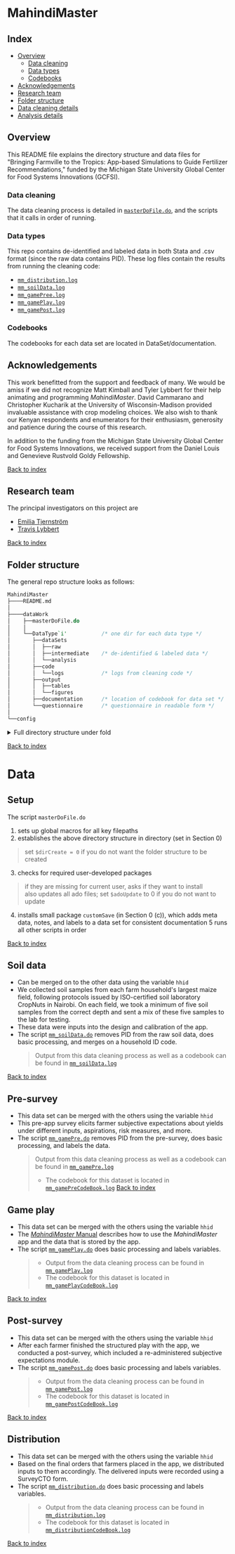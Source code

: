# MahindiMaster

## Index
- [Overview](#overview)
  - [Data cleaning](#data-cleaning)
  - [Data types](#data-types)
  - [Codebooks](#codebooks)
- [Acknowledgements](#acknowledgements)
- [Research team](#research-team)
- [Folder structure](#folder-structure)
- [Data cleaning details](#data-cleaning)
- [Analysis details](#analysis-steps)

## Overview

This README file explains the directory structure and data files for
"Bringing Farmville to the Tropics: App-based Simulations to Guide
Fertilizer Recommendations," funded by the Michigan State University
Global Center for Food Systems Innovations (GCFSI).

### Data cleaning

The data cleaning process is detailed in [`masterDoFile.do`](dataWork/masterDoFile.do),
and the scripts that it calls in order of running.

### Data types

This repo contains de-identified and labeled data in both
Stata and .csv format (since the raw data contains PID).
These log files contain the results from running the cleaning code:
* [`mm_distribution.log`](dataWork/distribution/code/logs/mm_distribution.log)
* [`mm_soilData.log`](dataWork/soil/code/logs/mm_soilData.log)
* [`mm_gamePree.log`](dataWork/preGame/code/logs/mm_gamePre.log)
* [`mm_gamePlay.log`](dataWork/gamePlay/code/logs/mm_gamePlay.log)
* [`mm_gamePost.log`](dataWork/gamePost/code/logs/mm_gamePost.log)

### Codebooks

The codebooks for each data set are located in DataSet/documentation.

## Acknowledgements
This work benefitted from the support and feedback of many.
We would be amiss if we did not recognize Matt Kimball and Tyler Lybbert
for their help animating and programming _MahindiMaster_.
David Cammarano and Christopher Kucharik at the University of
Wisconsin-Madison provided invaluable assistance with crop modeling choices.
We also wish to thank our Kenyan respondents and enumerators for their
enthusiasm, generosity and patience during the course of this research.

In addition to the funding from the Michigan State University Global Center
for Food Systems Innovations, we received support from the Daniel Louis and
Genevieve Rustvold Goldy Fellowship.

[Back to index](#index)

## Research team

The principal investigators on this project are
  - [Emilia Tjernström](https://emiliatjernstrom.com)
  - [Travis Lybbert](https://are.ucdavis.edu/people/faculty/travis-lybbert/)

[Back to index](#index)

## Folder structure

The general repo structure looks as follows:<br>

```stata
MahindiMaster
├────README.md
│    
├────dataWork
│    ├──masterDoFile.do
│    │
│    └──DataType`i'           /* one dir for each data type */
│       ├──dataSets
│       │  ├──raw
│       │  ├──intermediate    /* de-identified & labeled data */
│       │  └──analysis
│       ├──code
│       │  └──logs            /* logs from cleaning code */
│       ├──output
│       │  ├──tables
│       │  └──figures
│       ├──documentation      /* location of codebook for data set */
│       └──questionnaire      /* questionnaire in readable form */
│   
└──config
```

<details>
<summary>Full directory structure under fold</summary>

```stata
MahindiMaster
├────README.md
│    
├────dataWork
│    ├──masterDoFile.do
│    │
│    ├──soil
│    │  ├──dataSets
│    │  │  ├──raw
│    │  │  ├──intermediate
│    │  │  └──analysis
│    │  ├──code
│    │  │  └──logs
│    │  ├──output
│    │  │  ├──tables
│    │  │  └──figures
│    │  ├──documentation
│    │  └──questionnaire
│    │
│    │
│    ├──gamePre
│    │  ├──dataSets
│    │  │  ├──raw
│    │  │  ├──intermediate
│    │  │  └──analysis
│    │  ├──code
│    │  │  └──logs
│    │  ├──output
│    │  │  ├──tables
│    │  │  └──figures
│    │  ├──documentation
│    │  └──questionnaire
│    │
│    │
│    └──mahindiMaster
│    │  ├──dataSets
│    │  │  ├──raw
│    │  │  ├──intermediate
│    │  │  └──analysis
│    │  ├──code
│    │  │  └──logs
│    │  ├──output
│    │  │  ├──tables
│    │  │  └──figures
│    │  ├──documentation
│    │  └──questionnaire
│    │
│    │
│    └──gamePost
│    │  ├──dataSets
│    │  │  ├──raw
│    │  │  ├──intermediate
│    │  │  └──analysis
│    │  ├──code
│    │  │  └──logs
│    │  ├──output
│    │  │  ├──tables
│    │  │  └──figures
│    │  ├──documentation
│    │  └──questionnaire
│    │
│    │
│    └──distribution
│       ├──dataSets
│       │  ├──raw
│       │  ├──intermediate
│       │  └──analysis
│       ├──code
│       │  └──logs
│       ├──output
│       │  ├──tables
│       │  └──figures
│       ├──documentation
│       └──questionnaire
│
└──config
```

</details>

[Back to index](#index)

# Data
## Setup

The script `masterDoFile.do`
1. sets up global macros for all key filepaths
2. establishes the above directory structure in directory (set in Section 0)
  > set `$dirCreate = 0` if you do not want the folder structure to be created
3.  checks for required user-developed packages
  > if they are missing for current user, asks if they want to install <br>
  > also updates all ado files; set `$adoUpdate` to 0
  if you do not want to update
4. installs small package `customSave` (in Section 0 (c)), which
 adds meta data, notes, and labels to a data set for consistent
 documentation
5 runs all other scripts in order

[Back to index](#index)

## Soil data

* Can be merged on to the other data using the variable ``hhid``
* We collected soil samples from each farm household's largest maize field,
following protocols issued by ISO-certified soil laboratory CropNuts in Nairobi.
On each field, we took a minimum of five soil samples from the correct depth
and sent a mix of these five samples to the lab for testing.
* These data were inputs into the design and calibration of the app.
* The script [`mm_soilData.do`](dataWork/soil/code/mm_soilData.do) removes PID from the raw soil data, does basic processing, and merges on a household ID code.
  > Output from this data cleaning process as well as a codebook can be found in [`mm_soilData.log`](mm_soilData.log)

[Back to index](#index)

## Pre-survey

* This data set can be merged with the others using the variable ``hhid``
* This pre-app survey elicits farmer subjective expectations about yields
  under different inputs, aspirations, risk measures, and more.
* The script [`mm_gamePre.do`](dataWork/gamePre/code/mm_gamePre.do) removes PID from the pre-survey, does basic processing, and labels the data.
  > Output from this data cleaning process as well as a codebook can be found in [`mm_gamePre.log`](dataWork/gamePre/code/logs/mm_game.log)
  > * The codebook for this dataset is located in
    [`mm_gamePreCodeBook.log`](dataWork/gamePre/documentation/mm_gamereCodeBook.log)
[Back to index](#index)

## Game play

* This data set can be merged with the others using the variable ``hhid``
* The [_MahindiMaster_ Manual](dataWork/gamePlay/documentation/MM_Manual.pdf)
  describes how to use the _MahindiMaster_ app and the data that is stored by
  the app.
* The script
  [`mm_gamePlay.do`](dataWork/gamePlay/code/mm_gamePlay.do)
  does basic processing and labels variables.
  > * Output from the data cleaning process can be found in
  [`mm_gamePlay.log`](dataWork/gamePlay/code/logs/gamePlay.log)
  > * The codebook for this dataset is located in
    [`mm_gamePlayCodeBook.log`](dataWork/gamePlay/documentation/mm_gamePlayCodeBook.log)

[Back to index](#index)

## Post-survey

* This data set can be merged with the others using the variable ``hhid``
* After each farmer finished the structured play with the app,
  we conducted a post-survey, which included a re-administered
  subjective expectations module.
* The script
  [`mm_gamePost.do`](dataWork/gamePost/code/mm_gamePost.do)
  does basic processing and labels variables.
  > * Output from the data cleaning process can be found in
  [`mm_gamePost.log`](dataWork/gamePost/code/logs/mm_gamePost.log)
  > * The codebook for this dataset is located in
    [`mm_gamePostCodeBook.log`](dataWork/gamePost/documentation/mm_gamePostCodeBook.log)

[Back to index](#index)

## Distribution

* This data set can be merged with the others using the variable `hhid`
* Based on the final orders that farmers placed in the app,
  we distributed inputs to them accordingly. The delivered inputs
  were recorded using a SurveyCTO form.
* The script
  [`mm_distribution.do`](dataWork/distribution/documentation/mm_distribution.do)
  does basic processing and labels variables.
  > * Output from the data cleaning process can be found in
  [`mm_distribution.log`](dataWork/distribution/code/logs/mm_distribution.log)
  > * The codebook for this dataset is located in
    [`mm_distributionCodeBook.log`](dataWork/distribution/documentation/mm_distributionCodeBook.log)

[Back to index](#index)
